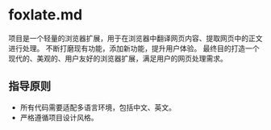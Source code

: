 # foxlate.md
项目是一个轻量的浏览器扩展，用于在浏览器中翻译网页内容、提取网页中的正文进行处理。
不断打磨现有功能，添加新功能，提升用户体验。
最终目的打造一个现代的、美观的、用户友好的浏览器扩展，满足用户的网页处理需求。

## 指导原则
- 所有代码需要适配多语言环境，包括中文、英文。
- 严格遵循项目设计风格。
